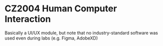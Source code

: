 # CZ2004 Human Computer Interaction

Basically a UI/UX module, but note that no industry-standard software was used even during labs (e.g. Figma, AdobeXD)
